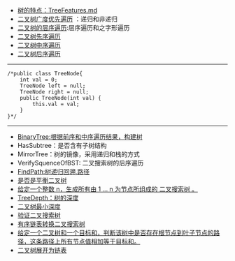 + [树的特点：TreeFeatures.md](https://github.com/jikwjjw/JAVA-DataStructure/blob/Tree/TreeFeatures.md)
+ [二叉树广度优先遍历](https://github.com/jikwjjw/JAVA-DataStructure/edit/Tree/PrintFromTopToBottom.java) ：递归和非递归
+ [二叉树的层序遍历](https://github.com/jikwjjw/JAVA-DataStructure/blob/Tree/LevelOrder.java):层序遍历和之字形遍历
+ [二叉树先序遍历](https://github.com/jikwjjw/JAVA-DataStructure/blob/Tree/PrintInfort.java)
+ [二叉树中序遍历](https://github.com/jikwjjw/JAVA-DataStructure/blob/Tree/PrintInfmedim.java)
+ [二叉树后序遍历](https://github.com/jikwjjw/JAVA-DataStructure/blob/Tree/PrintBack.java)
------------------------------
```
/*public class TreeNode{
	int val = 0;
	TreeNode left = null;
	TreeNode right = null;
	public TreeNode(int val) {
		this.val = val;
	}
}*/
```
---------------------------------------
+ [BinaryTree:根据前序和中序遍历结果，构建树](https://github.com/jikwjjw/JAVA-DataStructure/blob/Tree/BinaryTree.java)
+ HasSubtree：是否含有子树结构
+ MirrorTree：树的镜像，采用递归和栈的方式
+ VerifySquenceOfBST: 二叉搜索树的后序遍历
+ [FindPath:树递归回溯,路径](https://github.com/jikwjjw/JAVA-DataStructure/blob/Tree/FindPath.java)
+ [是否是平衡二叉树](https://github.com/jikwjjw/JAVA-DataStructure/blob/Tree/IsBalanced_Solution.java)
+ [给定一个整数 n，生成所有由 1 ... n 为节点所组成的 二叉搜索树 。](https://github.com/jikwjjw/JAVA-DataStructure/blob/Tree/GenerateTrees.java)
+ [TreeDepth：树的深度](https://github.com/jikwjjw/JAVA-DataStructure/blob/Tree/TreeDepth.java)
+ [二叉树最小深度](https://github.com/jikwjjw/JAVA-DataStructure/blob/Tree/MinDepth.java)
+ [验证二叉搜索树](https://github.com/jikwjjw/JAVA-DataStructure/blob/Tree/IsValidBST.java)
+ [有序链表转换二叉搜索树](https://github.com/jikwjjw/JAVA-DataStructure/blob/Tree/SortedListToBST.java)
+ [给定一个二叉树和一个目标和，判断该树中是否存在根节点到叶子节点的路径，这条路径上所有节点值相加等于目标和。](https://github.com/jikwjjw/JAVA-DataStructure/blob/Tree/HasPathSum.java)
+ [二叉树展开为链表](https://github.com/jikwjjw/JAVA-DataStructure/blob/Tree/Flatten.java)
